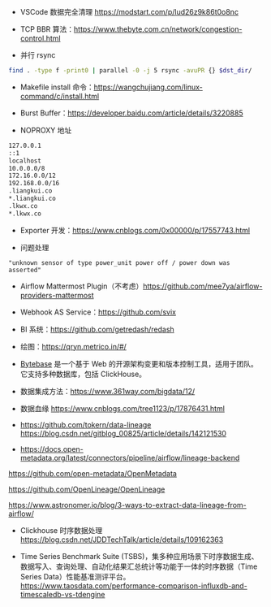 - VSCode 数据完全清理 <https://modstart.com/p/lud26z9k86t0o8nc>
- TCP BBR 算法：<https://www.thebyte.com.cn/network/congestion-control.html>

- 并行 rsync

```bash
find . -type f -print0 | parallel -0 -j 5 rsync -avuPR {} $dst_dir/
```

- Makefile install 命令：<https://wangchujiang.com/linux-command/c/install.html>

- Burst Buffer：<https://developer.baidu.com/article/details/3220885>

- NOPROXY 地址

```bash
127.0.0.1
::1
localhost
10.0.0.0/8
172.16.0.0/12
192.168.0.0/16
.liangkui.co
*.liangkui.co
.lkwx.co
*.lkwx.co
```

- Exporter 开发：<https://www.cnblogs.com/0x00000/p/17557743.html>

- 问题处理

```
"unknown sensor of type power_unit power off / power down was asserted"
```

- Airflow Mattermost Plugin（不考虑）<https://github.com/mee7ya/airflow-providers-mattermost>
- Webhook AS Service：<https://github.com/svix>

- BI 系统：<https://github.com/getredash/redash>

- 绘图：<https://qryn.metrico.in/#/>

- [Bytebase](https://bytebase.com/) 是一个基于 Web 的开源架构变更和版本控制工具，适用于团队。它支持多种数据库，包括 ClickHouse。

- 数据集成方法：<https://www.361way.com/bigdata/12/>

- 数据血缘 <https://www.cnblogs.com/tree1123/p/17876431.html>

- <https://github.com/tokern/data-lineage> <https://blog.csdn.net/gitblog_00825/article/details/142121530>

- <https://docs.open-metadata.org/latest/connectors/pipeline/airflow/lineage-backend>

<https://github.com/open-metadata/OpenMetadata>

<https://github.com/OpenLineage/OpenLineage>

<https://www.astronomer.io/blog/3-ways-to-extract-data-lineage-from-airflow/>

- Clickhouse 时序数据处理 <https://blog.csdn.net/JDDTechTalk/article/details/109162363>

- Time Series Benchmark Suite (TSBS)，集多种应用场景下时序数据生成、数据写入、查询处理、自动化结果汇总统计等功能于一体的时序数据（Time Series Data）性能基准测评平台。 <https://www.taosdata.com/performance-comparison-influxdb-and-timescaledb-vs-tdengine>